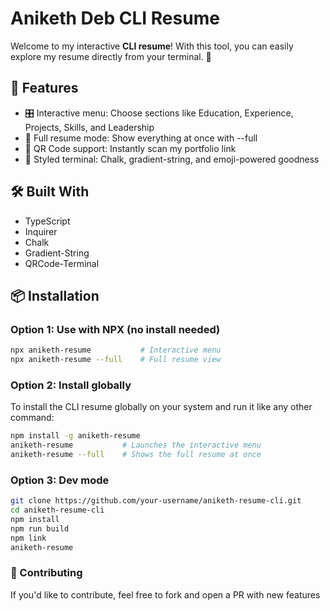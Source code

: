 # Aniketh Deb CLI Resume

Welcome to my interactive **CLI resume**! With this tool, you can easily explore my resume directly from your terminal. 🎉

## 🚀 Features

- 🎛️ Interactive menu: Choose sections like Education, Experience, Projects, Skills, and Leadership
- 🧾 Full resume mode: Show everything at once with --full
- 📱 QR Code support: Instantly scan my portfolio link
- 🎨 Styled terminal: Chalk, gradient-string, and emoji-powered goodness

## 🛠️ Built With

- TypeScript
- Inquirer
- Chalk
- Gradient-String
- QRCode-Terminal

## 📦 Installation

### Option 1: Use with NPX (no install needed)

```bash
npx aniketh-resume           # Interactive menu
npx aniketh-resume --full    # Full resume view
```
### Option 2: Install globally

To install the CLI resume globally on your system and run it like any other command:

```bash
npm install -g aniketh-resume
aniketh-resume           # Launches the interactive menu
aniketh-resume --full    # Shows the full resume at once
```
### Option 3: Dev mode

```bash
git clone https://github.com/your-username/aniketh-resume-cli.git
cd aniketh-resume-cli
npm install
npm run build
npm link
aniketh-resume
```

### 🤝 Contributing
If you'd like to contribute, feel free to fork and open a PR with new features 
